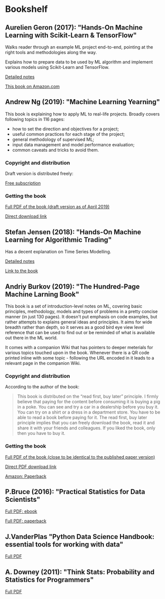 # Bookshelf

## Aurelien Geron (2017): "Hands-On Machine Learning with Scikit-Learn & TensorFlow"

Walks reader through an example ML project end-to-end, pointing at the right tools and methodologies along the way.

Explains how to prepare data to be used by ML algorithm and implement various models using Scikit-Learn and TensorFlow.

[Detailed notes](https://github.com/dmitryaleks/hands-on-ml)

[This book on Amazon.com](https://www.amazon.com/Hands-Machine-Learning-Scikit-Learn-TensorFlow/dp/1491962291/ref=sr_1_1?crid=32WBNAAW9XWA2&keywords=hand-on+machine+learning+by+aurelien+geron&qid=1556437761&s=gateway&sprefix=hand-on+ma%2Caps%2C278&sr=8-1)

## Andrew Ng (2019): "Machine Learning Yearning"

This book is explaining how to apply ML to real-life projects. Broadly covers following topics in 116 pages:

  - how to set the direction and objectives for a project;
  - useful common practices for each stage of the project;
  - general methodology of supervised ML;
  - input data management and model performance evaluation;
  - common caveats and tricks to avoid them.

### Copyright and distribution

Draft version is distributed freely:

[Free subscription](https://www.mlyearning.org/)

### Getting the book

[Full PDF of the book (draft version as of April 2019)](https://github.com/dmitryaleks/bookshelf/blob/master/machine-learning-yearning/MLY_V0.5_Full_Draft.pdf)

[Direct download link](https://github.com/dmitryaleks/bookshelf/raw/master/machine-learning-yearning/MLY_V0.5_Full_Draft.pdf)

## Stefan Jensen (2018): "Hands-On Machine Learning for Algorithmic Trading"

Has a decent explanation on Time Series Modelling.

[Detailed notes](https://github.com/dmitryaleks/ml-trading)

[Link to the book](https://www.packtpub.com/big-data-and-business-intelligence/hands-machine-learning-algorithmic-trading)

## Andriy Burkov (2019): "The Hundred-Page Machine Larning Book"

This book is a set of introduction-level notes on ML, covering basic principles, methodology, models and types of problems in a pretty concise manner (in just 130 pages). It doesn't put emphasis on code examples, but rather attempts to explains general ideas and principles. It aims for wide breadth rather than depth, so it serves as a good bird eye view level reference that can be used to find out or be reminded of what is available out there in the ML world.

It comes with a companion Wiki that has pointers to deeper meterials for various topics touched upon in the book. Whenever there is a QR code printed inline with some topic - following the URL encoded in it leads to a relevant page in the companion Wiki.

### Copyright and distribution

According to the author of the book:

> This book is distributed on the “read first, buy later” principle. I firmly believe that paying for the content before consuming it is buying a pig in a poke. You can see and try a car in a dealership before you buy it. You can try on a shirt or a dress in a department store. You have to be able to read a book before paying for it.  The read first, buy later principle implies that you can freely download the book, read it and share it with your friends and colleagues. If you liked the book, only then you have to buy it.

### Getting the book

[Full PDF of the book (close to be identical to the published paper version)](https://github.com/dmitryaleks/bookshelf/blob/master/the-hundred-page-ml-book/The%20Hundred-Page%20Machine%20Learning%20Book.pdf)

[Direct PDF download link](https://github.com/dmitryaleks/bookshelf/raw/master/the-hundred-page-ml-book/The%20Hundred-Page%20Machine%20Learning%20Book.pdf)

[Amazon: Paperback](https://www.amazon.com/Hundred-Page-Machine-Learning-Book/dp/199957950X)

## P.Bruce (2016): "Practical Statistics for Data Scientists"

[Full PDF: ebook](practical-statistics-for-data-scientists/practical-statistics-for-data-scientists-ebook.pdf)

[Full PDF: paperback](practical-statistics-for-data-scientists/practical-statistics-for-data-scientists.pdf)

## J.VanderPlas "Python Data Science Handbook: essential tools for working with data"

[Full PDF](python-data-science-handbook/python-data-science-handbook.pdf)

## A. Downey (2011): "Think Stats: Probability and Statistics for Programmers"

[Full PDF](think-stats/think-stats.pdf)
